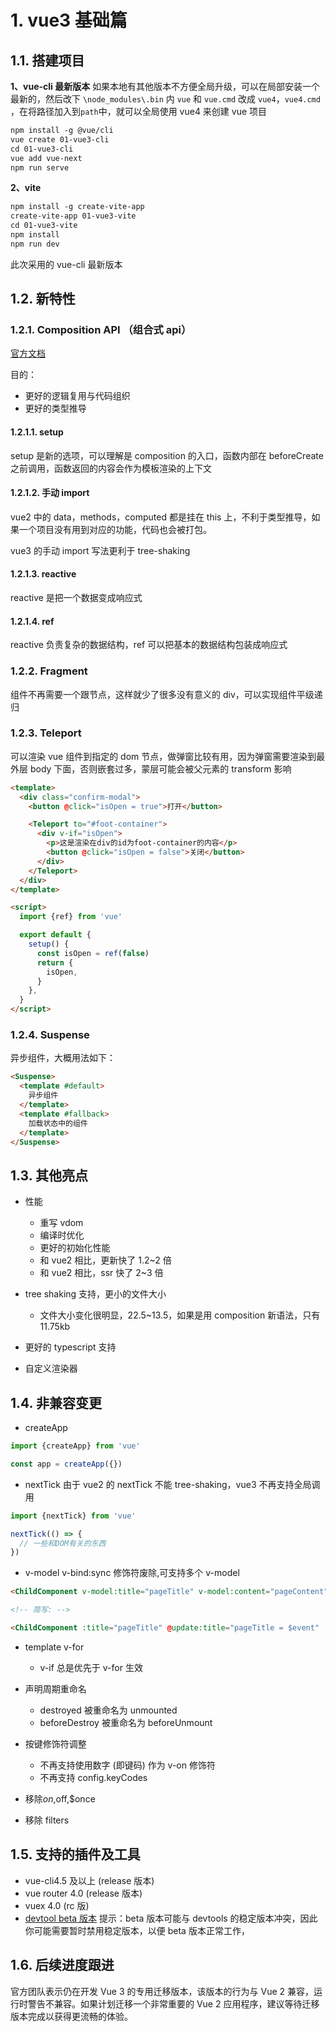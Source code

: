 # 1. vue3 基础篇

## 1.1. 搭建项目

**1、vue-cli 最新版本**
如果本地有其他版本不方便全局升级，可以在局部安装一个最新的，然后改下 `\node_modules\.bin` 内 `vue` 和 `vue.cmd` 改成 `vue4`，`vue4.cmd` ，在将路径加入到`path`中，就可以全局使用 vue4 来创建 vue 项目

```txt
npm install -g @vue/cli
vue create 01-vue3-cli
cd 01-vue3-cli
vue add vue-next
npm run serve
```

**2、vite**

```txt
npm install -g create-vite-app
create-vite-app 01-vue3-vite
cd 01-vue3-vite
npm install
npm run dev
```

此次采用的 vue-cli 最新版本

## 1.2. 新特性

### 1.2.1. Composition API （组合式 api）

[官方文档](http://vue3js.cn/vue-composition/)

目的：

- 更好的逻辑复用与代码组织
- 更好的类型推导

#### 1.2.1.1. setup

setup 是新的选项，可以理解是 composition 的入口，函数内部在 beforeCreate 之前调用，函数返回的内容会作为模板渲染的上下文

#### 1.2.1.2. 手动 import

vue2 中的 data，methods，computed 都是挂在 this 上，不利于类型推导，如果一个项目没有用到对应的功能，代码也会被打包。

vue3 的手动 import 写法更利于 tree-shaking

#### 1.2.1.3. reactive

reactive 是把一个数据变成响应式

#### 1.2.1.4. ref

reactive 负责复杂的数据结构，ref 可以把基本的数据结构包装成响应式

### 1.2.2. Fragment

组件不再需要一个跟节点，这样就少了很多没有意义的 div，可以实现组件平级递归

### 1.2.3. Teleport

可以渲染 vue 组件到指定的 dom 节点，做弹窗比较有用，因为弹窗需要渲染到最外层 body 下面，否则嵌套过多，蒙层可能会被父元素的 transform 影响

```html
<template>
  <div class="confirm-modal">
    <button @click="isOpen = true">打开</button>

    <Teleport to="#foot-container">
      <div v-if="isOpen">
        <p>这是渲染在div的id为foot-container的内容</p>
        <button @click="isOpen = false">关闭</button>
      </div>
    </Teleport>
  </div>
</template>

<script>
  import {ref} from 'vue'

  export default {
    setup() {
      const isOpen = ref(false)
      return {
        isOpen,
      }
    },
  }
</script>
```

### 1.2.4. Suspense

异步组件，大概用法如下：

```html
<Suspense>
  <template #default>
    异步组件
  </template>
  <template #fallback>
    加载状态中的组件
  </template>
</Suspense>
```

## 1.3. 其他亮点

- 性能

  - 重写 vdom
  - 编译时优化
  - 更好的初始化性能
  - 和 vue2 相比，更新快了 1.2~2 倍
  - 和 vue2 相比，ssr 快了 2~3 倍

- tree shaking 支持，更小的文件大小
  - 文件大小变化很明显，22.5~13.5，如果是用 composition 新语法，只有 11.75kb
- 更好的 typescript 支持
- 自定义渲染器

## 1.4. 非兼容变更

- createApp

```js
import {createApp} from 'vue'

const app = createApp({})
```

- nextTick
  由于 vue2 的 nextTick 不能 tree-shaking，vue3 不再支持全局调用

```js
import {nextTick} from 'vue'

nextTick(() => {
  // 一些和DOM有关的东西
})
```

- v-model
  v-bind:sync 修饰符废除,可支持多个 v-model

```html
<ChildComponent v-model:title="pageTitle" v-model:content="pageContent" />

<!-- 简写: -->

<ChildComponent :title="pageTitle" @update:title="pageTitle = $event" :content="pageContent" @update:content="pageContent = $event" />
```

- template v-for

  - v-if 总是优先于 v-for 生效

- 声明周期重命名

  - destroyed 被重命名为 unmounted
  - beforeDestroy 被重命名为 beforeUnmount

- 按键修饰符调整

  - 不再支持使用数字 (即键码) 作为 v-on 修饰符
  - 不再支持 config.keyCodes

- 移除$on,$off,\$once

- 移除 filters

## 1.5. 支持的插件及工具

- vue-cli4.5 及以上 (release 版本)
- vue router 4.0 (release 版本)
- vuex 4.0 (rc 版)
- [devtool beta 版本](https://chrome.google.com/webstore/detail/vuejs-devtools/ljjemllljcmogpfapbkkighbhhppjdbg?hl=en)
  提示：beta 版本可能与 devtools 的稳定版本冲突，因此你可能需要暂时禁用稳定版本，以便 beta 版本正常工作，

## 1.6. 后续进度跟进

官方团队表示仍在开发 Vue 3 的专用迁移版本，该版本的行为与 Vue 2 兼容，运行时警告不兼容。如果计划迁移一个非常重要的 Vue 2 应用程序，建议等待迁移版本完成以获得更流畅的体验。
